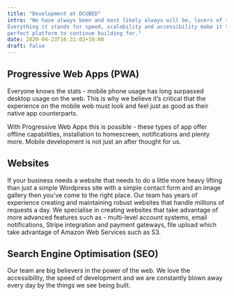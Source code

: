 ```yaml
---
title: "Development at DCUBED"
intro: "We have always been and most likely always will be, lovers of the web.
Everything it stands for speed, scalability and accessibility make it the
perfect platform to continue building for."
date: 2020-04-23T16:31:02+10:00
draft: false
---
```


## Progressive Web Apps (PWA)

Everyone knows the stats - mobile phone usage has long surpassed desktop usage on the web. This is why we
believe it’s critical that the experience on the mobile web must look and feel just as good as their native app
counterparts.

With Progressive Web Apps this is possible - these types of app offer offline
capabilities, installation to homescreen, notifications and plenty more. Mobile development is not just an after thought for us. 

## Websites

If your business needs a website that needs to do a little more heavy lifting than just a simple Wordpress
site with a simple contact form and an image gallery then you’ve come to the right place. Our team has years
of experience creating and maintaining robust websites that handle millions of requests a day.
We specialise in creating websites that take advantage of more advanced features such as - multi-level
account systems, email notifications, Stripe integration and payment gateways, file upload which take
advantage of Amazon Web Services such as S3.

## Search Engine Optimisation (SEO)

Our team are big believers in the power of the web. We love the accessibility, the speed of development and
we are constantly blown away every day by the things we see being built. 
